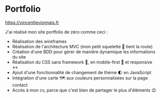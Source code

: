 # Portfolio

https://vincentlevionnais.fr

J'ai réalisé mon site portfolio de zéro comme ceci :  

- Réalisation des wireframes  
- Réalisation de l'architecture MVC (mon petit squelette :bone: tient la route)  
- Création d'une BDD pour gérer de manière dynamique les informations du site  
- Réalisation du CSS sans framework :art:, en mobile-first :iphone: et responsive :left_right_arrow:  
- Ajout d'une fonctionnalité de changement de thème :first_quarter_moon: en JavaScript  
- Intégration d'une carte :world_map: aux couleurs personnalisées sur la page contact   
- Accès à mon cv, parce que c'est bien de partager le plus d'éléments :wink:
